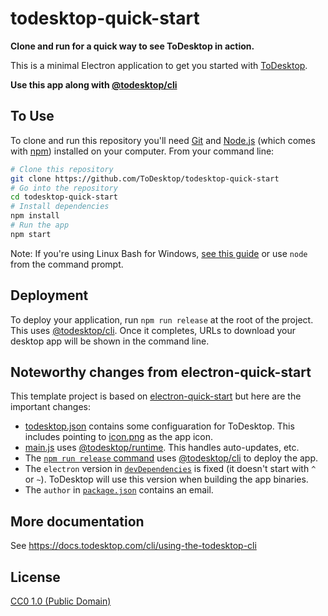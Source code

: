 # todesktop-quick-start

**Clone and run for a quick way to see ToDesktop in action.**

This is a minimal Electron application to get you started with [ToDesktop](https://todesktop.com).

**Use this app along with [@todesktop/cli](https://npmjs.com/package/@todesktop/cli)**

## To Use

To clone and run this repository you'll need [Git](https://git-scm.com) and [Node.js](https://nodejs.org/en/download/) (which comes with [npm](http://npmjs.com)) installed on your computer. From your command line:

```bash
# Clone this repository
git clone https://github.com/ToDesktop/todesktop-quick-start
# Go into the repository
cd todesktop-quick-start
# Install dependencies
npm install
# Run the app
npm start
```

Note: If you're using Linux Bash for Windows, [see this guide](https://www.howtogeek.com/261575/how-to-run-graphical-linux-desktop-applications-from-windows-10s-bash-shell/) or use `node` from the command prompt.

## Deployment

To deploy your application, run `npm run release` at the root of the project. This uses [@todesktop/cli](https://npmjs.com/package/@todesktop/cli). Once it completes, URLs to download your desktop app will be shown in the command line.

## Noteworthy changes from electron-quick-start

This template project is based on [electron-quick-start](https://github.com/electron/electron-quick-start) but here are the important changes:

- [todesktop.json](./todesktop.json) contains some configuaration for ToDesktop. This includes pointing to [icon.png](./icon.png) as the app icon.
- [main.js](./main.js) uses [@todesktop/runtime](https://npmjs.com/package/@todesktop/runtime). This handles auto-updates, etc.
- The [`npm run release` command](./package.json) uses [@todesktop/cli](https://npmjs.com/package/@todesktop/cli) to deploy the app.
- The `electron` version in [`devDependencies`](./package.json) is fixed (it doesn't start with `^` or `~`). ToDesktop will use this version when building the app binaries.
- The `author` in [`package.json`](./package.json) contains an email.

## More documentation

See https://docs.todesktop.com/cli/using-the-todesktop-cli

## License

[CC0 1.0 (Public Domain)](LICENSE.md)
